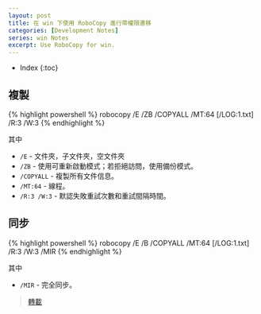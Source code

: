 ```yaml
---
layout: post
title: 在 win 下使用 RoboCopy 進行帶權限遷移
categories: [Development Notes]
series: win Notes
excerpt: Use RoboCopy for win.
---
```

* Index
{:toc}

## 複製

{% highlight powershell %}
robocopy <source> <destination> /E /ZB /COPYALL /MT:64 \[/LOG:1.txt] /R:3 /W:3
{% endhighlight %}

其中

- `/E` \- 文件夾，子文件夾，空文件夾
- `/ZB` \- 使用可重新啟動模式；若拒絕訪問，使用備份模式。
- `/COPYALL` \- 複製所有文件信息。
- `/MT:64` \- 線程。
- `/R:3 /W:3` \- 默認失敗重試次數和重試間隔時間。

## 同步

{% highlight powershell %}
robocopy <source> <destination> /E /B /COPYALL /MT:64 [/LOG:1.txt] /R:3 /W:3 /MIR
{% endhighlight %}

其中

- `/MIR` \- 完全同步。

> [轉載][1]

[1]:	https://blog.csdn.net/Z3max/article/details/78153017